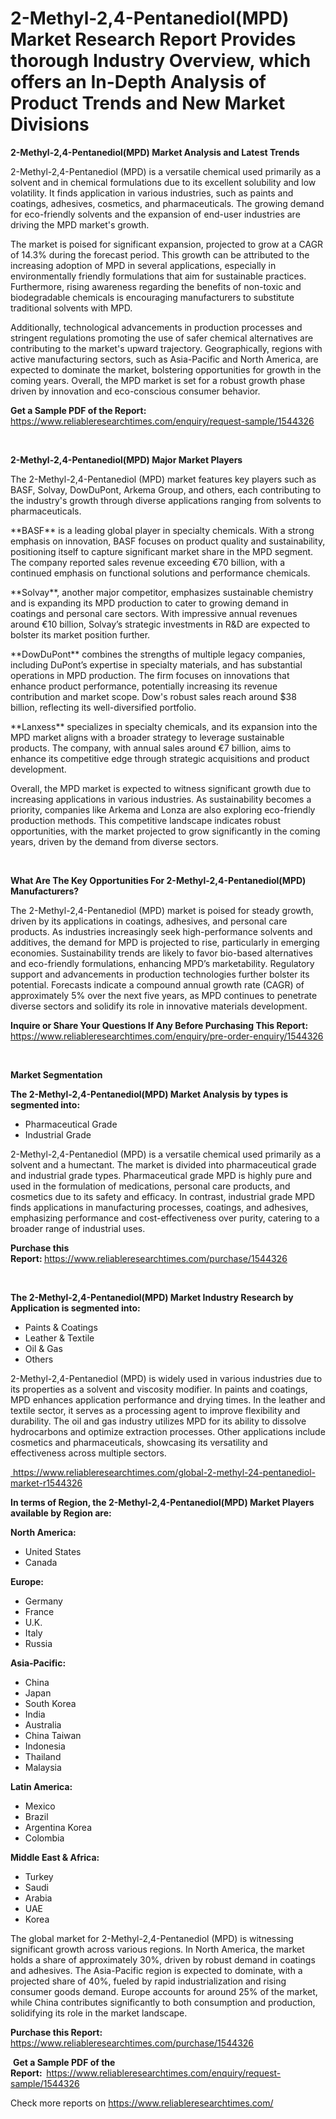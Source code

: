 <p><h1>2-Methyl-2,4-Pentanediol(MPD) Market Research Report Provides thorough Industry Overview, which offers an In-Depth Analysis of Product Trends and New Market Divisions</h1></p><p><strong>2-Methyl-2,4-Pentanediol(MPD) Market Analysis and Latest Trends</strong></p>
<p><p>2-Methyl-2,4-Pentanediol (MPD) is a versatile chemical used primarily as a solvent and in chemical formulations due to its excellent solubility and low volatility. It finds application in various industries, such as paints and coatings, adhesives, cosmetics, and pharmaceuticals. The growing demand for eco-friendly solvents and the expansion of end-user industries are driving the MPD market's growth.</p><p>The market is poised for significant expansion, projected to grow at a CAGR of 14.3% during the forecast period. This growth can be attributed to the increasing adoption of MPD in several applications, especially in environmentally friendly formulations that aim for sustainable practices. Furthermore, rising awareness regarding the benefits of non-toxic and biodegradable chemicals is encouraging manufacturers to substitute traditional solvents with MPD.</p><p>Additionally, technological advancements in production processes and stringent regulations promoting the use of safer chemical alternatives are contributing to the market's upward trajectory. Geographically, regions with active manufacturing sectors, such as Asia-Pacific and North America, are expected to dominate the market, bolstering opportunities for growth in the coming years. Overall, the MPD market is set for a robust growth phase driven by innovation and eco-conscious consumer behavior.</p></p>
<p><strong>Get a Sample PDF of the Report:&nbsp;</strong> <a href="https://www.reliableresearchtimes.com/enquiry/request-sample/1544326?utm_campaign=2989&utm_medium=2&utm_source=Github&utm_content=ia&utm_term=02042025&utm_id=2-methyl-24-pentanediolmpd">https://www.reliableresearchtimes.com/enquiry/request-sample/1544326</a></p>
<p>&nbsp;</p>
<p><strong>2-Methyl-2,4-Pentanediol(MPD) Major Market Players</strong></p>
<p><p>The 2-Methyl-2,4-Pentanediol (MPD) market features key players such as BASF, Solvay, DowDuPont, Arkema Group, and others, each contributing to the industry's growth through diverse applications ranging from solvents to pharmaceuticals.</p><p>**BASF** is a leading global player in specialty chemicals. With a strong emphasis on innovation, BASF focuses on product quality and sustainability, positioning itself to capture significant market share in the MPD segment. The company reported sales revenue exceeding €70 billion, with a continued emphasis on functional solutions and performance chemicals.</p><p>**Solvay**, another major competitor, emphasizes sustainable chemistry and is expanding its MPD production to cater to growing demand in coatings and personal care sectors. With impressive annual revenues around €10 billion, Solvay’s strategic investments in R&D are expected to bolster its market position further.</p><p>**DowDuPont** combines the strengths of multiple legacy companies, including DuPont’s expertise in specialty materials, and has substantial operations in MPD production. The firm focuses on innovations that enhance product performance, potentially increasing its revenue contribution and market scope. Dow's robust sales reach around $38 billion, reflecting its well-diversified portfolio.</p><p>**Lanxess** specializes in specialty chemicals, and its expansion into the MPD market aligns with a broader strategy to leverage sustainable products. The company, with annual sales around €7 billion, aims to enhance its competitive edge through strategic acquisitions and product development.</p><p>Overall, the MPD market is expected to witness significant growth due to increasing applications in various industries. As sustainability becomes a priority, companies like Arkema and Lonza are also exploring eco-friendly production methods. This competitive landscape indicates robust opportunities, with the market projected to grow significantly in the coming years, driven by the demand from diverse sectors.</p></p>
<p>&nbsp;</p>
<p><strong>What Are The Key Opportunities For 2-Methyl-2,4-Pentanediol(MPD) Manufacturers?</strong></p>
<p><p>The 2-Methyl-2,4-Pentanediol (MPD) market is poised for steady growth, driven by its applications in coatings, adhesives, and personal care products. As industries increasingly seek high-performance solvents and additives, the demand for MPD is projected to rise, particularly in emerging economies. Sustainability trends are likely to favor bio-based alternatives and eco-friendly formulations, enhancing MPD’s marketability. Regulatory support and advancements in production technologies further bolster its potential. Forecasts indicate a compound annual growth rate (CAGR) of approximately 5% over the next five years, as MPD continues to penetrate diverse sectors and solidify its role in innovative materials development.</p></p>
<p><strong>Inquire or Share Your Questions If Any Before Purchasing This Report:</strong> <a href="https://www.reliableresearchtimes.com/enquiry/pre-order-enquiry/1544326?utm_campaign=2989&utm_medium=2&utm_source=Github&utm_content=ia&utm_term=02042025&utm_id=2-methyl-24-pentanediolmpd">https://www.reliableresearchtimes.com/enquiry/pre-order-enquiry/1544326</a></p>
<p>&nbsp;</p>
<p><strong>Market Segmentation</strong></p>
<p><strong>The 2-Methyl-2,4-Pentanediol(MPD) Market Analysis by types is segmented into:</strong></p>
<p><ul><li>Pharmaceutical Grade</li><li>Industrial Grade</li></ul></p>
<p><p>2-Methyl-2,4-Pentanediol (MPD) is a versatile chemical used primarily as a solvent and a humectant. The market is divided into pharmaceutical grade and industrial grade types. Pharmaceutical grade MPD is highly pure and used in the formulation of medications, personal care products, and cosmetics due to its safety and efficacy. In contrast, industrial grade MPD finds applications in manufacturing processes, coatings, and adhesives, emphasizing performance and cost-effectiveness over purity, catering to a broader range of industrial uses.</p></p>
<p><strong>Purchase this Report:&nbsp;</strong><a href="https://www.reliableresearchtimes.com/purchase/1544326?utm_campaign=2989&utm_medium=2&utm_source=Github&utm_content=ia&utm_term=02042025&utm_id=2-methyl-24-pentanediolmpd">https://www.reliableresearchtimes.com/purchase/1544326</a></p>
<p>&nbsp;</p>
<p><strong>The 2-Methyl-2,4-Pentanediol(MPD) Market Industry Research by Application is segmented into:</strong></p>
<p><ul><li>Paints & Coatings</li><li>Leather & Textile</li><li>Oil & Gas</li><li>Others</li></ul></p>
<p><p>2-Methyl-2,4-Pentanediol (MPD) is widely used in various industries due to its properties as a solvent and viscosity modifier. In paints and coatings, MPD enhances application performance and drying times. In the leather and textile sector, it serves as a processing agent to improve flexibility and durability. The oil and gas industry utilizes MPD for its ability to dissolve hydrocarbons and optimize extraction processes. Other applications include cosmetics and pharmaceuticals, showcasing its versatility and effectiveness across multiple sectors.</p></p>
<p><a href="https://www.reliableresearchtimes.com/global-2-methyl-24-pentanediol-market-r1544326?utm_campaign=2989&utm_medium=2&utm_source=Github&utm_content=ia&utm_term=02042025&utm_id=2-methyl-24-pentanediolmpd">&nbsp;https://www.reliableresearchtimes.com/global-2-methyl-24-pentanediol-market-r1544326</a></p>
<p><strong>In terms of Region, the 2-Methyl-2,4-Pentanediol(MPD) Market Players available by Region are:</strong></p>
<p>
    <p> <strong> North America: </strong>
        <ul>
            <li>United States</li>
            <li>Canada</li>
        </ul>
        </p> 
    <p> <strong> Europe: </strong>
        <ul>
            <li>Germany</li>
            <li>France</li>
            <li>U.K.</li>
            <li>Italy</li>
            <li>Russia</li>
        </ul>
        </p> 
    <p> <strong> Asia-Pacific: </strong>
        <ul>
            <li>China</li>
            <li>Japan</li>
            <li>South Korea</li>
            <li>India</li>
            <li>Australia</li>
            <li>China Taiwan</li>
            <li>Indonesia</li>
            <li>Thailand</li>
            <li>Malaysia</li>
        </ul>
        </p> 
    <p> <strong> Latin America: </strong>
        <ul>
            <li>Mexico</li>
            <li>Brazil</li>
            <li>Argentina Korea</li>
            <li>Colombia</li>
        </ul>
        </p> 
    <p> <strong> Middle East & Africa: </strong>
        <ul>
            <li>Turkey</li>
            <li>Saudi</li>
            <li>Arabia</li>
            <li>UAE</li>
            <li>Korea</li>
        </ul>
    </p>
    </p>
<p><p>The global market for 2-Methyl-2,4-Pentanediol (MPD) is witnessing significant growth across various regions. In North America, the market holds a share of approximately 30%, driven by robust demand in coatings and adhesives. The Asia-Pacific region is expected to dominate, with a projected share of 40%, fueled by rapid industrialization and rising consumer goods demand. Europe accounts for around 25% of the market, while China contributes significantly to both consumption and production, solidifying its role in the market landscape.</p></p>
<p><strong>Purchase this Report: </strong><a href="https://www.reliableresearchtimes.com/purchase/1544326?utm_campaign=2989&utm_medium=2&utm_source=Github&utm_content=ia&utm_term=02042025&utm_id=2-methyl-24-pentanediolmpd">https://www.reliableresearchtimes.com/purchase/1544326</a></p>
<p>&nbsp;<strong>Get a Sample PDF of the Report:&nbsp;&nbsp;</strong><a href="https://www.reliableresearchtimes.com/enquiry/request-sample/1544326?utm_campaign=2989&utm_medium=2&utm_source=Github&utm_content=ia&utm_term=02042025&utm_id=2-methyl-24-pentanediolmpd">https://www.reliableresearchtimes.com/enquiry/request-sample/1544326</a></p>
<p><strong></strong></p>
<p>Check more reports on <a href="https://www.reliableresearchtimes.com/?utm_campaign=2989&utm_medium=2&utm_source=Github&utm_content=ia&utm_term=02042025&utm_id=2-methyl-24-pentanediolmpd">https://www.reliableresearchtimes.com/</a></p>